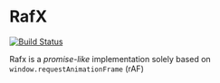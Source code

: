 # RafX

[![Build Status](https://travis-ci.org/IbrahimTanyalcin/RafX.svg?branch=master)](https://travis-ci.org/IbrahimTanyalcin/RafX)

Rafx is a *promise-like* implementation solely based on `window.requestAnimationFrame` (rAF)